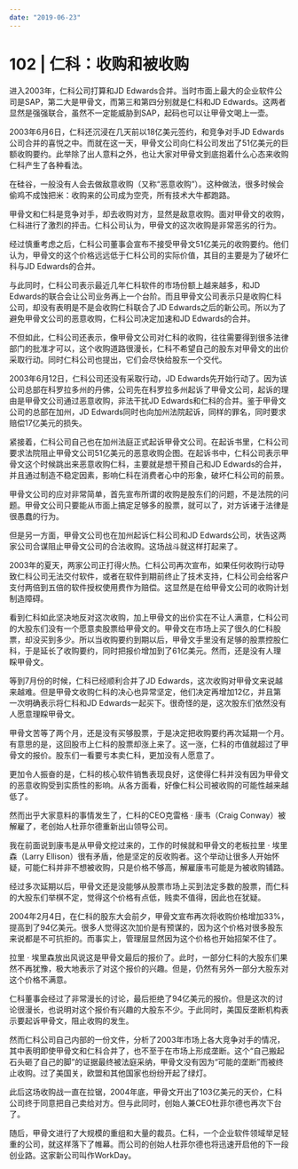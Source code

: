 ```yaml
---
date: "2019-06-23"
---  
```

      
# 102 | 仁科：收购和被收购
进入2003年，仁科公司打算和JD Edwards合并。当时市面上最大的企业软件公司是SAP，第二大是甲骨文，而第三和第四分别就是仁科和JD Edwards。这两者显然是强强联合，虽然不一定能威胁到SAP，起码也可以让甲骨文喝上一壶。

2003年6月6日，仁科还沉浸在几天前以18亿美元签约，和竞争对手JD Edwards公司合并的喜悦之中。而就在这一天，甲骨文公司向仁科公司发出了51亿美元的巨额收购要约。此举除了出人意料之外，也让大家对甲骨文到底抱着什么心态来收购仁科产生了各种看法。

在硅谷，一般没有人会去做敌意收购（又称“恶意收购”）。这种做法，很多时候会偷鸡不成蚀把米：收购来的公司成为空壳，所有技术大牛都跑路。

甲骨文和仁科是竞争对手，却去收购对方，显然是敌意收购。面对甲骨文的收购，仁科进行了激烈的抨击。仁科公司认为，甲骨文的这次收购是非常恶劣的行为。

经过慎重考虑之后，仁科公司董事会宣布不接受甲骨文51亿美元的收购要约。他们认为，甲骨文的这个价格远远低于仁科公司的实际价值，其目的主要是为了破坏仁科与JD Edwards的合并。

与此同时，仁科公司表示最近几年仁科软件的市场份额上越来越多，和JD Edwards的联合会让公司业务再上一个台阶。而且甲骨文公司表示只是收购仁科公司，却没有表明是不是会收购仁科联合了JD Edwards之后的新公司。所以为了避免甲骨文公司的恶意收购，仁科公司决定加速和JD Edwards的合并。

<!-- [[[read_end]]] -->

不但如此，仁科公司还表示，像甲骨文公司对仁科的收购，往往需要得到很多法律部门的批准才可以，这个收购道路很漫长，仁科不希望自己的股东对甲骨文的出价采取行动。同时仁科公司也提出，它们会尽快给股东一个交代。

2003年6月12日，仁科公司还没有采取行动，JD Edwards先开始行动了。因为该公司总部在科罗拉多州的丹佛，公司先在科罗拉多州起诉了甲骨文公司，起诉的理由是甲骨文公司通过恶意收购，非法干扰JD Edwards和仁科的合并。鉴于甲骨文公司的总部在加州，JD Edwards同时也向加州法院起诉，同样的罪名，同时要求赔偿17亿美元的损失。

紧接着，仁科公司自己也在加州法庭正式起诉甲骨文公司。在起诉书里，仁科公司要求法院阻止甲骨文公司51亿美元的恶意收购企图。在起诉书中，仁科公司表示甲骨文这个时候跳出来恶意收购仁科，主要就是想干预自己和JD Edwards的合并，并且通过制造不稳定因素，影响仁科在消费者心中的形象，破坏仁科公司的前景。

甲骨文公司的应对非常简单，首先宣布所谓的收购是股东们的问题，不是法院的问题。甲骨文公司只要能从市面上搞定足够多的股票，就可以了，对方诉诸于法律是很愚蠢的行为。

但是另一方面，甲骨文公司也在加州起诉仁科公司和JD Edwards公司，状告这两家公司合谋阻止甲骨文公司的合法收购。这场战斗就这样打起来了。

2003年的夏天，两家公司正打得火热。仁科公司再次宣布，如果任何收购行动导致仁科公司无法交付软件，或者在软件到期前终止了技术支持，仁科公司会给客户支付两倍到五倍的软件授权使用费作为赔偿。这显然是在给甲骨文公司的收购计划制造障碍。

看到仁科如此坚决地反对这次收购，加上甲骨文的出价实在不让人满意，仁科公司的大股东们没有一个愿意卖股票给甲骨文的。甲骨文在市场上买了很久的仁科股票，却没买到多少。所以当收购要约到期以后，甲骨文手里没有足够的股票控股仁科，于是延长了收购要约，同时把报价增加到了61亿美元。然而，还是没有人理睬甲骨文。

等到7月份的时候，仁科已经顺利合并了JD Edwards，这次收购对甲骨文来说越来越难。但是甲骨文收购仁科的决心也异常坚定，他们决定再增加12亿，并且第一次明确表示将仁科和JD Edwards一起买下。很奇怪的是，这次股东们依然没有人愿意理睬甲骨文。

甲骨文苦等了两个月，还是没有买够股票，于是决定把收购要约再次延期一个月。有意思的是，这回股市上仁科的股票却涨上来了。这一涨，仁科的市值就超过了甲骨文的报价。股东们一看要亏本卖仁科，更加没有人愿意了。

更加令人振奋的是，仁科的核心软件销售表现良好，这使得仁科并没有因为甲骨文的恶意收购受到实质性的影响。从各方面看，好像仁科公司被收购的可能性越来越低了。

然而出乎大家意料的事情发生了，仁科的CEO克雷格 · 康韦（Craig Conway）被解雇了，老创始人杜菲尔德重新出山领导公司。

我在前面说到康韦是从甲骨文挖过来的，工作的时候就和甲骨文的老板拉里 · 埃里森（Larry Ellison）很有矛盾，他是坚定的反收购者。这个举动让很多人开始怀疑，可能仁科并非不想被收购，只是价格不够高，解雇康韦可能是为被收购铺路。

经过多次延期以后，甲骨文还是没能够从股票市场上买到法定多数的股票，而仁科的大股东们举棋不定，觉得这个价格有点低，贱卖不值得，因此也在犹疑。

2004年2月4日，在仁科的股东大会前夕，甲骨文宣布再次将收购价格增加33\%，提高到了94亿美元。很多人觉得这次加价是有预谋的，因为这个价格对很多股东来说都是不可抗拒的。而事实上，管理层显然因为这个价格也开始招架不住了。

拉里 · 埃里森放出风说这是甲骨文最后的报价了。此时，一部分仁科的大股东们果然不再犹豫，极大地表示了对这个报价的兴趣。但是，仍然有另外一部分大股东对这个价格不满意。

仁科董事会经过了非常漫长的讨论，最后拒绝了94亿美元的报价。但是这次的讨论很漫长，也说明对这个报价有兴趣的大股东不少。于此同时，美国反垄断机构表示要起诉甲骨文，阻止收购的发生。

然而仁科公司自己内部的一份文件，分析了2003年市场上各大竞争对手的情况，其中表明即使甲骨文和仁科合并了，也不至于在市场上形成垄断。这个“自己搬起石头砸了自己的脚”的证据最终被法庭采纳，甲骨文没有因为“可能的垄断”而被终止收购。过了美国关，欧盟和其他国家也纷纷开起了绿灯。

此后这场收购战一直在拉锯，2004年底，甲骨文开出了103亿美元的天价，仁科公司终于同意把自己卖给对方。但与此同时，创始人兼CEO杜菲尔德也再次下台了。

随后，甲骨文进行了大规模的重组和大量的裁员。仁科，一个企业软件领域举足轻重的公司，就这样落下了帷幕。而公司的创始人杜菲尔德也将迅速开启他的下一段创业路。这家新公司叫作WorkDay。